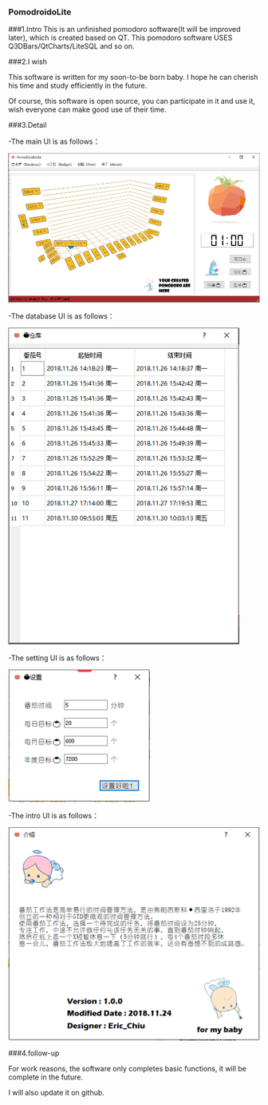 ### PomodroidoLite

###1.Intro
This is an unfinished pomodoro software(It will be improved later), which is created based on QT.
This pomodoro software USES Q3DBars/QtCharts/LiteSQL and so on. 

###2.I wish

This software is written for my soon-to-be born baby. I hope he can cherish his time and study efficiently in the future.

Of course, this software is open source, you can participate in it and use it, wish everyone can make good use of their time.

###3.Detail 

-The main UI is as follows：

![image](https://github.com/graylira/PomodroidoLite/blob/master/Introduce%20image/intro_1.bmp)

-The database UI is as follows：

![image](https://github.com/graylira/PomodroidoLite/blob/master/Introduce%20image/intro_2.bmp)

-The setting UI is as follows：

![image](https://github.com/graylira/PomodroidoLite/blob/master/Introduce%20image/intro_3.bmp)

-The intro UI is as follows：

![image](https://github.com/graylira/PomodroidoLite/blob/master/Introduce%20image/intro_4.bmp)

###4.follow-up

For work reasons, the software only completes basic functions, it will be complete in the future.

I will also update it on github.
